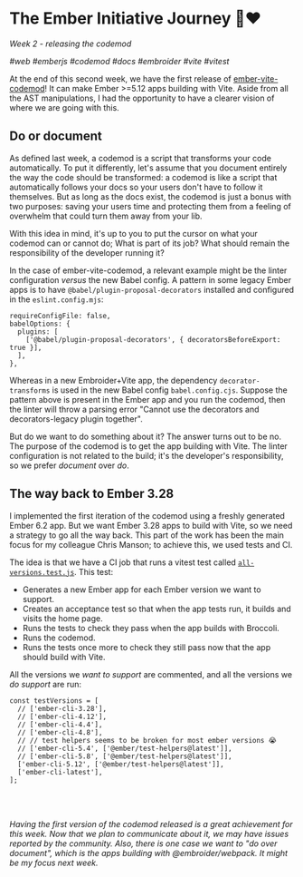# The Ember Initiative Journey 🐹❤️

_Week 2 - releasing the codemod_

_#web #emberjs #codemod #docs #embroider #vite #vitest_

At the end of this second week, we have the first release of [ember-vite-codemod](https://www.npmjs.com/package/ember-vite-codemod)! It can make Ember >=5.12 apps building with Vite. Aside from all the AST manipulations, I had the opportunity to have a clearer vision of where we are going with this.

## Do or document

As defined last week, a codemod is a script that transforms your code automatically. To put it differently, let's assume that you document entirely the way the code should be transformed: a codemod is like a script that automatically follows your docs so your users don't have to follow it themselves. But as long as the docs exist, the codemod is just a bonus with two purposes: saving your users time and protecting them from a feeling of overwhelm that could turn them away from your lib.

With this idea in mind, it's up to you to put the cursor on what your codemod can or cannot do; What is part of its job? What should remain the responsibility of the developer running it?

In the case of ember-vite-codemod, a relevant example might be the linter configuration _versus_ the new Babel config. A pattern in some legacy Ember apps is to have `@babel/plugin-proposal-decorators` installed and configured in the `eslint.config.mjs`: 
```
requireConfigFile: false,
babelOptions: {
  plugins: [
    ['@babel/plugin-proposal-decorators', { decoratorsBeforeExport: true }],
  ],
},
```
Whereas in a new Embroider+Vite app, the dependency `decorator-transforms` is used in the new Babel config `babel.config.cjs`. Suppose the pattern above is present in the Ember app and you run the codemod, then the linter will throw a parsing error "Cannot use the decorators and decorators-legacy plugin together".

But do we want to do something about it? The answer turns out to be no. The purpose of the codemod is to get the app building with Vite. The linter configuration is not related to the build; it's the developer's responsibility, so we prefer _document_ over _do_.

## The way back to Ember 3.28

I implemented the first iteration of the codemod using a freshly generated Ember 6.2 app. But we want Ember 3.28 apps to build with Vite, so we need a strategy to go all the way back. This part of the work has been the main focus for my colleague Chris Manson; to achieve this, we used tests and CI.

The idea is that we have a CI job that runs a vitest test called [`all-versions.test.js`](https://github.com/mainmatter/ember-vite-codemod/blob/main/tests/all-versions.test.js). This test:
- Generates a new Ember app for each Ember version we want to support.
- Creates an acceptance test so that when the app tests run, it builds and visits the home page.
- Runs the tests to check they pass when the app builds with Broccoli.
- Runs the codemod.
- Runs the tests once more to check they still pass now that the app should build with Vite.

All the versions we _want to support_ are commented, and all the versions we _do support_ are run:
```
const testVersions = [
  // ['ember-cli-3.28'],
  // ['ember-cli-4.12'],
  // ['ember-cli-4.4'],
  // ['ember-cli-4.8'],
  // // test helpers seems to be broken for most ember versions 😭
  // ['ember-cli-5.4', ['@ember/test-helpers@latest']],
  // ['ember-cli-5.8', ['@ember/test-helpers@latest']],
  ['ember-cli-5.12', ['@ember/test-helpers@latest']],
  ['ember-cli-latest'],
];
```

<br />
<br />

_Having the first version of the codemod released is a great achievement for this week. Now that we plan to communicate about it, we may have issues reported by the community. Also, there is one case we want to "do over document", which is the apps building with @embroider/webpack. It might be my focus next week._
